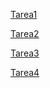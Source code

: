 [Tarea1](tarea1_MiPrimeraPaginaWeb/Index.html)

[Tarea2](Tarea2_HTMLSemántico/Index.html)

[Tarea3](Tarea3_Listas/Listas_German.html)

[Tarea4](Tarea4_Tablas/Tablas.html)



